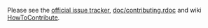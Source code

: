 Please see the [official issue tracker], [doc/contributing.rdoc] and wiki [HowToContribute].

[official issue tracker]: https://bugs.ruby-lang.org
[doc/contributing.rdoc]: https://github.com/ruby/ruby/blob/master/doc/contributing.rdoc
[HowToContribute]: https://bugs.ruby-lang.org/projects/ruby/wiki/HowToContribute
